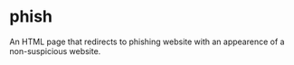 # phish
An HTML page that redirects to phishing website with an appearence of a non-suspicious website. 
